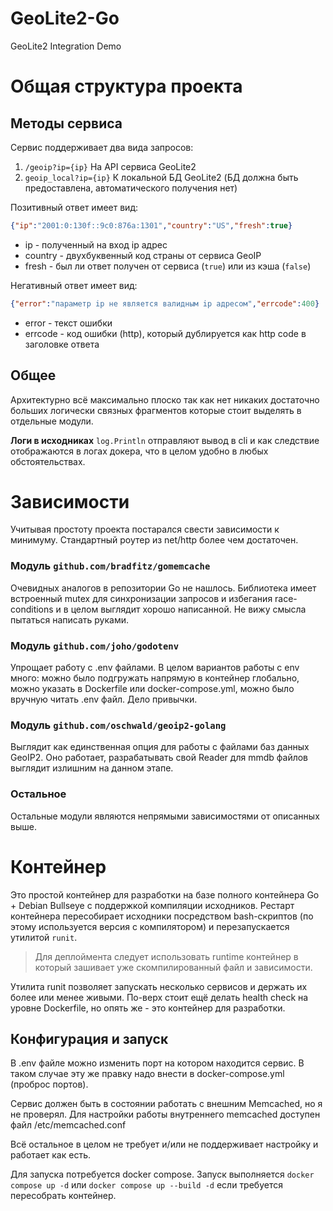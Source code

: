 # GeoLite2-Go
GeoLite2 Integration Demo

# Общая структура проекта

## Методы сервиса

Сервис поддерживает два вида запросов:
1. `/geoip?ip={ip}` На API сервиса GeoLite2
2. `geoip_local?ip={ip}` К локальной БД GeoLite2 (БД должна быть предоставлена, автоматического получения нет)

Позитивный ответ имеет вид:
```json
{"ip":"2001:0:130f::9c0:876a:1301","country":"US","fresh":true}
```
- ip - полученный на вход ip адрес
- country - двухбуквенный код страны от сервиса GeoIP
- fresh - был ли ответ получен от сервиса (`true`) или из кэша (`false`)

Негативный ответ имеет вид:
```json
{"error":"параметр ip не является валидным ip адресом","errcode":400}
```
- error - текст ошибки
- errcode - код ошибки (http), который дублируется как http code в заголовке ответа

## Общее

Архитектурно всё максимально плоско так как нет никаких достаточно больших логически связных фрагментов которые стоит выделять в отдельные модули.

**Логи в исходниках** `log.Println` отправляют вывод в cli и как следствие отображаются в логах докера, что в целом удобно в любых обстоятельствах.


# Зависимости
Учитывая простоту проекта постарался свести зависимости к минимуму. Стандартный роутер из net/http более чем достаточен.

### Модуль `github.com/bradfitz/gomemcache`
Очевидных аналогов в репозитории Go не нашлось. Библиотека имеет встроенный mutex для синхронизации запросов и избегания race-conditions и в целом выглядит хорошо написанной. Не вижу смысла пытаться написать руками.

### Модуль `github.com/joho/godotenv`
Упрощает работу с .env файлами. В целом вариантов работы с env много: можно было подгружать напрямую в контейнер глобально, можно указать в Dockerfile или docker-compose.yml, можно было вручную читать .env файл. Дело привычки.

### Модуль `github.com/oschwald/geoip2-golang`
Выглядит как единственная опция для работы с файлами баз данных GeoIP2. Оно работает, разрабатывать свой Reader для mmdb файлов выглядит излишним на данном этапе.

### Остальное
Остальные модули являются непрямыми зависимостями от описанных выше.

# Контейнер

Это простой контейнер для разработки на базе полного контейнера Go + Debian Bullseye с поддержкой компиляции исходников. Рестарт контейнера пересобирает исходники посредством bash-скриптов (по этому используется версия с компилятором) и перезапускается утилитой `runit`. 

>Для деплоймента следует использовать runtime контейнер в который зашивает уже скомпилированный файл и зависимости.

Утилита runit позволяет запускать несколько сервисов и держать их более или менее живыми. По-верх стоит ещё делать health check на уровне Dockerfile, но опять же - это контейнер для разработки. 

## Конфигурация и запуск

В .env файле можно изменить порт на котором находится сервис. В таком случае эту же правку надо внести в docker-compose.yml (проброс портов).

Сервис должен быть в состоянии работать с внешним Memcached, но я не проверял. Для настройки работы внутреннего memcached доступен файл /etc/memcached.conf

Всё остальное в целом не требует и/или не поддерживает настройку и работает как есть.

Для запуска потребуется docker compose. Запуск выполняется `docker compose up -d` или `docker compose up --build -d` если требуется пересобрать контейнер.